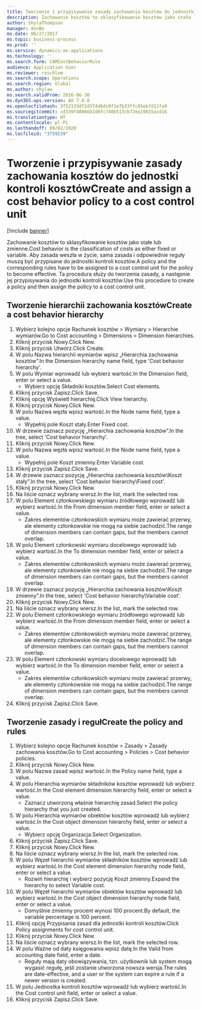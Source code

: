 ```yaml
---
title: Tworzenie i przypisywanie zasady zachowania kosztów do jednostki kontroli kosztów
description: Zachowanie kosztów to sklasyfikowanie kosztów jako stałe lub zmienne.
author: ShylaThompson
manager: AnnBe
ms.date: 06/27/2017
ms.topic: business-process
ms.prod: ''
ms.service: dynamics-ax-applications
ms.technology: ''
ms.search.form: CAMCostBehaviorRule
audience: Application User
ms.reviewer: roschlom
ms.search.scope: Operations
ms.search.region: Global
ms.author: shylaw
ms.search.validFrom: 2016-06-30
ms.dyn365.ops.version: AX 7.0.0
ms.openlocfilehash: 3f52133df2d374d6dc0f1efb33ffc85eb7d11fa9
ms.sourcegitcommit: cd339f48066b1d0fc740b513cb72ea19015acd16
ms.translationtype: HT
ms.contentlocale: pl-PL
ms.lasthandoff: 09/02/2020
ms.locfileid: "3759239"
---
```

# <a name="create-and-assign-a-cost-behavior-policy-to-a-cost-control-unit"></a><span data-ttu-id="33d06-103">Tworzenie i przypisywanie zasady zachowania kosztów do jednostki kontroli kosztów</span><span class="sxs-lookup"><span data-stu-id="33d06-103">Create and assign a cost behavior policy to a cost control unit</span></span>

[!include [banner](../../includes/banner.md)]

<span data-ttu-id="33d06-104">Zachowanie kosztów to sklasyfikowanie kosztów jako stałe lub zmienne.</span><span class="sxs-lookup"><span data-stu-id="33d06-104">Cost behavior is the classification of costs as either fixed or variable.</span></span> <span data-ttu-id="33d06-105">Aby zasada weszła w życie, sama zasada i odpowiednie reguły muszą być przypisane do jednostki kontroli kosztów.</span><span class="sxs-lookup"><span data-stu-id="33d06-105">A policy and the corresponding rules have to be assigned to a cost control unit for the policy to become effective.</span></span> <span data-ttu-id="33d06-106">Ta procedura służy do tworzenia zasady, a następnie jej przypisywania do jednostki kontroli kosztów.</span><span class="sxs-lookup"><span data-stu-id="33d06-106">Use this procedure to create a policy and then assign the policy to a cost control unit.</span></span>


## <a name="create-a-cost-behavior-hierarchy"></a><span data-ttu-id="33d06-107">Tworzenie hierarchii zachowania kosztów</span><span class="sxs-lookup"><span data-stu-id="33d06-107">Create a cost behavior hierarchy</span></span>
1. <span data-ttu-id="33d06-108">Wybierz kolejno opcje Rachunek kosztów > Wymiary > Hierarchie wymiarów.</span><span class="sxs-lookup"><span data-stu-id="33d06-108">Go to Cost accounting > Dimensions > Dimension hierarchies.</span></span>
2. <span data-ttu-id="33d06-109">Kliknij przycisk Nowy.</span><span class="sxs-lookup"><span data-stu-id="33d06-109">Click New.</span></span>
3. <span data-ttu-id="33d06-110">Kliknij przycisk Utwórz.</span><span class="sxs-lookup"><span data-stu-id="33d06-110">Click Create.</span></span>
4. <span data-ttu-id="33d06-111">W polu Nazwa hierarchii wymiarów wpisz „Hierarchia zachowania kosztów”.</span><span class="sxs-lookup"><span data-stu-id="33d06-111">In the Dimension hierarchy name field, type 'Cost behavior hierarchy'.</span></span>
5. <span data-ttu-id="33d06-112">W polu Wymiar wprowadź lub wybierz wartość.</span><span class="sxs-lookup"><span data-stu-id="33d06-112">In the Dimension field, enter or select a value.</span></span>
    * <span data-ttu-id="33d06-113">Wybierz opcję Składniki kosztów.</span><span class="sxs-lookup"><span data-stu-id="33d06-113">Select Cost elements.</span></span>  
6. <span data-ttu-id="33d06-114">Kliknij przycisk Zapisz.</span><span class="sxs-lookup"><span data-stu-id="33d06-114">Click Save.</span></span>
7. <span data-ttu-id="33d06-115">Kliknij opcję Wyświetl hierarchię.</span><span class="sxs-lookup"><span data-stu-id="33d06-115">Click View hierarchy.</span></span>
8. <span data-ttu-id="33d06-116">Kliknij przycisk Nowy.</span><span class="sxs-lookup"><span data-stu-id="33d06-116">Click New.</span></span>
9. <span data-ttu-id="33d06-117">W polu Nazwa węzła wpisz wartość.</span><span class="sxs-lookup"><span data-stu-id="33d06-117">In the Node name field, type a value.</span></span>
    * <span data-ttu-id="33d06-118">Wypełnij pole Koszt stały.</span><span class="sxs-lookup"><span data-stu-id="33d06-118">Enter Fixed cost.</span></span>  
10. <span data-ttu-id="33d06-119">W drzewie zaznacz pozycję „Hierarchia zachowania kosztów”.</span><span class="sxs-lookup"><span data-stu-id="33d06-119">In the tree, select 'Cost behavior hierarchy'.</span></span>
11. <span data-ttu-id="33d06-120">Kliknij przycisk Nowy.</span><span class="sxs-lookup"><span data-stu-id="33d06-120">Click New.</span></span>
12. <span data-ttu-id="33d06-121">W polu Nazwa węzła wpisz wartość.</span><span class="sxs-lookup"><span data-stu-id="33d06-121">In the Node name field, type a value.</span></span>
    * <span data-ttu-id="33d06-122">Wypełnij pole Koszt zmienny.</span><span class="sxs-lookup"><span data-stu-id="33d06-122">Enter Variable cost.</span></span>  
13. <span data-ttu-id="33d06-123">Kliknij przycisk Zapisz.</span><span class="sxs-lookup"><span data-stu-id="33d06-123">Click Save.</span></span>
14. <span data-ttu-id="33d06-124">W drzewie zaznacz pozycję „Hierarchia zachowania kosztów\Koszt stały”.</span><span class="sxs-lookup"><span data-stu-id="33d06-124">In the tree, select 'Cost behavior hierarchy\Fixed cost'.</span></span>
15. <span data-ttu-id="33d06-125">Kliknij przycisk Nowy.</span><span class="sxs-lookup"><span data-stu-id="33d06-125">Click New.</span></span>
16. <span data-ttu-id="33d06-126">Na liście oznacz wybrany wiersz.</span><span class="sxs-lookup"><span data-stu-id="33d06-126">In the list, mark the selected row.</span></span>
17. <span data-ttu-id="33d06-127">W polu Element członkowskiego wymiaru źródłowego wprowadź lub wybierz wartość.</span><span class="sxs-lookup"><span data-stu-id="33d06-127">In the From dimension member field, enter or select a value.</span></span>
    * <span data-ttu-id="33d06-128">Zakres elementów członkowskich wymiaru może zawierać przerwy, ale elementy członkowskie nie mogą na siebie zachodzić.</span><span class="sxs-lookup"><span data-stu-id="33d06-128">The range of dimension members can contain gaps, but the members cannot overlap.</span></span>  
18. <span data-ttu-id="33d06-129">W polu Element członkowski wymiaru docelowego wprowadź lub wybierz wartość.</span><span class="sxs-lookup"><span data-stu-id="33d06-129">In the To dimension member field, enter or select a value.</span></span>
    * <span data-ttu-id="33d06-130">Zakres elementów członkowskich wymiaru może zawierać przerwy, ale elementy członkowskie nie mogą na siebie zachodzić.</span><span class="sxs-lookup"><span data-stu-id="33d06-130">The range of dimension members can contain gaps, but the members cannot overlap.</span></span>  
19. <span data-ttu-id="33d06-131">W drzewie zaznacz pozycję „Hierarchia zachowania kosztów\Koszt zmienny”.</span><span class="sxs-lookup"><span data-stu-id="33d06-131">In the tree, select 'Cost behavior hierarchy\Variable cost'.</span></span>
20. <span data-ttu-id="33d06-132">Kliknij przycisk Nowy.</span><span class="sxs-lookup"><span data-stu-id="33d06-132">Click New.</span></span>
21. <span data-ttu-id="33d06-133">Na liście oznacz wybrany wiersz.</span><span class="sxs-lookup"><span data-stu-id="33d06-133">In the list, mark the selected row.</span></span>
22. <span data-ttu-id="33d06-134">W polu Element członkowskiego wymiaru źródłowego wprowadź lub wybierz wartość.</span><span class="sxs-lookup"><span data-stu-id="33d06-134">In the From dimension member field, enter or select a value.</span></span>
    * <span data-ttu-id="33d06-135">Zakres elementów członkowskich wymiaru może zawierać przerwy, ale elementy członkowskie nie mogą na siebie zachodzić.</span><span class="sxs-lookup"><span data-stu-id="33d06-135">The range of dimension members can contain gaps, but the members cannot overlap.</span></span>  
23. <span data-ttu-id="33d06-136">W polu Element członkowski wymiaru docelowego wprowadź lub wybierz wartość.</span><span class="sxs-lookup"><span data-stu-id="33d06-136">In the To dimension member field, enter or select a value.</span></span>
    * <span data-ttu-id="33d06-137">Zakres elementów członkowskich wymiaru może zawierać przerwy, ale elementy członkowskie nie mogą na siebie zachodzić.</span><span class="sxs-lookup"><span data-stu-id="33d06-137">The range of dimension members can contain gaps, but the members cannot overlap.</span></span>  
24. <span data-ttu-id="33d06-138">Kliknij przycisk Zapisz.</span><span class="sxs-lookup"><span data-stu-id="33d06-138">Click Save.</span></span>

## <a name="create-the-policy-and-rules"></a><span data-ttu-id="33d06-139">Tworzenie zasady i reguł</span><span class="sxs-lookup"><span data-stu-id="33d06-139">Create the policy and rules</span></span>
1. <span data-ttu-id="33d06-140">Wybierz kolejno opcje Rachunek kosztów > Zasady > Zasady zachowania kosztów.</span><span class="sxs-lookup"><span data-stu-id="33d06-140">Go to Cost accounting > Policies > Cost behavior policies.</span></span>
2. <span data-ttu-id="33d06-141">Kliknij przycisk Nowy.</span><span class="sxs-lookup"><span data-stu-id="33d06-141">Click New.</span></span>
3. <span data-ttu-id="33d06-142">W polu Nazwa zasad wpisz wartość.</span><span class="sxs-lookup"><span data-stu-id="33d06-142">In the Policy name field, type a value.</span></span>
4. <span data-ttu-id="33d06-143">W polu Hierarchia wymiarów składników kosztów wprowadź lub wybierz wartość.</span><span class="sxs-lookup"><span data-stu-id="33d06-143">In the Cost element dimension hierarchy field, enter or select a value.</span></span>
    * <span data-ttu-id="33d06-144">Zaznacz utworzoną właśnie hierarchię zasad.</span><span class="sxs-lookup"><span data-stu-id="33d06-144">Select the policy hierarchy that you just created.</span></span>  
5. <span data-ttu-id="33d06-145">W polu Hierarchia wymiarów obiektów kosztów wprowadź lub wybierz wartość.</span><span class="sxs-lookup"><span data-stu-id="33d06-145">In the Cost object dimension hierarchy field, enter or select a value.</span></span>
    * <span data-ttu-id="33d06-146">Wybierz opcję Organizacja.</span><span class="sxs-lookup"><span data-stu-id="33d06-146">Select Organization.</span></span>  
6. <span data-ttu-id="33d06-147">Kliknij przycisk Zapisz.</span><span class="sxs-lookup"><span data-stu-id="33d06-147">Click Save.</span></span>
7. <span data-ttu-id="33d06-148">Kliknij przycisk Nowy.</span><span class="sxs-lookup"><span data-stu-id="33d06-148">Click New.</span></span>
8. <span data-ttu-id="33d06-149">Na liście oznacz wybrany wiersz.</span><span class="sxs-lookup"><span data-stu-id="33d06-149">In the list, mark the selected row.</span></span>
9. <span data-ttu-id="33d06-150">W polu Węzeł hierarchii wymiarów składników kosztów wprowadź lub wybierz wartość.</span><span class="sxs-lookup"><span data-stu-id="33d06-150">In the Cost element dimension hierarchy node field, enter or select a value.</span></span>
    * <span data-ttu-id="33d06-151">Rozwiń hierarchię i wybierz pozycję Koszt zmienny.</span><span class="sxs-lookup"><span data-stu-id="33d06-151">Expand the hierarchy to select Variable cost.</span></span>  
10. <span data-ttu-id="33d06-152">W polu Węzeł hierarchii wymiarów obiektów kosztów wprowadź lub wybierz wartość.</span><span class="sxs-lookup"><span data-stu-id="33d06-152">In the Cost object dimension hierarchy node field, enter or select a value.</span></span>
    * <span data-ttu-id="33d06-153">Domyślnie zmienny procent wynosi 100 procent.</span><span class="sxs-lookup"><span data-stu-id="33d06-153">By default, the variable percentage is 100 percent.</span></span>  
11. <span data-ttu-id="33d06-154">Kliknij opcję Przypisania zasad dla jednostki kontroli kosztów.</span><span class="sxs-lookup"><span data-stu-id="33d06-154">Click Policy assignments for cost control unit.</span></span>
12. <span data-ttu-id="33d06-155">Kliknij przycisk Nowy.</span><span class="sxs-lookup"><span data-stu-id="33d06-155">Click New.</span></span>
13. <span data-ttu-id="33d06-156">Na liście oznacz wybrany wiersz.</span><span class="sxs-lookup"><span data-stu-id="33d06-156">In the list, mark the selected row.</span></span>
14. <span data-ttu-id="33d06-157">W polu Ważne od daty księgowania wpisz datę.</span><span class="sxs-lookup"><span data-stu-id="33d06-157">In the Valid from accounting date field, enter a date.</span></span>
    * <span data-ttu-id="33d06-158">Reguły mają daty obowiązywania, tzn. użytkownik lub system mogą wygasić regułę, jeśli zostanie utworzona nowsza wersja.</span><span class="sxs-lookup"><span data-stu-id="33d06-158">The rules are date-effective, and a user or the system can expire a rule if a newer version is created.</span></span>  
15. <span data-ttu-id="33d06-159">W polu Jednostka kontroli kosztów wprowadź lub wybierz wartość.</span><span class="sxs-lookup"><span data-stu-id="33d06-159">In the Cost control unit field, enter or select a value.</span></span>
16. <span data-ttu-id="33d06-160">Kliknij przycisk Zapisz.</span><span class="sxs-lookup"><span data-stu-id="33d06-160">Click Save.</span></span>

